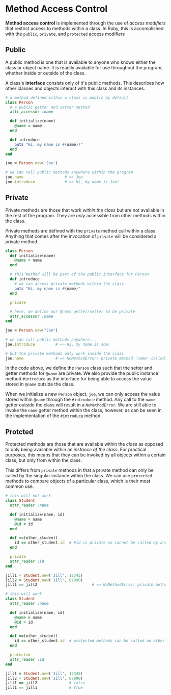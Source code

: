 # Method Access Control

**Method access control** is implemented through the use of _access modifiers_ that restrict access to methods within a class. In Ruby, this is accomplished with the `public`, `private`, and `protected` access modifiers

## Public

A public method is one that is available to anyone who knows either the class or object name. It is readily available for use throughout the program, whether inside or outside of the class.

A class's **interface** consists only of it's public methods. This describes how other classes and objects interact with this class and its instances.

```ruby
# a method defined within a class is public by default
class Person
  # a public getter and setter method
  attr_accessor :name

  def initialize(name)
    @name = name
  end

  def introduce
    puts "Hi, my name is #{name}!"
  end
end

joe = Person.new('Joe')

# we can call public methods anywhere within the program
joe.name                  # => Joe
joe.introduce             # => Hi, my name is Joe!
```

## Private

Private methods are those that work _within the class_ but are not available in the rest of the program. They are _only_ accessible from other methods within the class.

Private methods are defined with the `private` method call within a class. Anything that comes after the invocation of `private` will be considered a private method.

```ruby
class Person
  def initialize(name)
    @name = name
  end

  # this method will be part of the public interface for Person
  def introduce
    # we can access private methods within the class
    puts "Hi, my name is #{name}"
  end

  private

  # here, we define our @name getter/setter to be private
  attr_accessor :name
end

joe = Person.new("Joe")

# we can call public methods anywhere...
joe.introduce         # => Hi, my name is Joe!

# but the private methods only work inside the class
joe.name              # => NoMethodError: private method `name' called...
```

In the code above, we define the `Person` class such that the setter and getter methods for `@name` are private. We also provide the public instance method `#introduce` as the interface for being able to access the value stored in `@name` outside the class.

When we initialize a new `Person` object, `joe`, we can only access the value stored within `@name` through the `#introduce` method. Any call to the `name` getter outside the class will result in a `NoMethodError`. We are still able to invoke the `name` getter method within the class, however, as can be seen in the implementation of the `#introduce` method.

## Protcted

Protected methods are those that are available within the _class_ as opposed to only being available within an _instance of the class_. For practical purposes, this means that they can be invoked by all objects within a certain class, but only from within the class.

This differs from `private` methods in that a private method can only be called by the singular instance within the class. We can use `protected` methods to compare objects of a particular class, which is their most common use.

```ruby
# this will not work
class Student
  attr_reader :name

  def initialize(name, id)
    @name = name
    @id = id
  end

  def ==(other_student)
    id == other_student.id  # #id is private so cannot be called by another instance
  end

  private
  attr_reader :id
end

jill1 = Student.new('Jill', 12345)
jill2 = Student.new('Jill', 67890)
jill1 == jill2                        # => NoMethodError: private method `id'...

# this will work
class Student
  attr_reader :name

  def initialize(name, id)
    @name = name
    @id = id
  end

  def ==(other_student)
    id == other_student.id  # protected methods can be called on other instances
  end

  protected
  attr_reader :id
end

jill1 = Student.new('Jill', 12345)
jill2 = Student.new('Jill', 67890)
jill1 == jill2              # false
jill1 == jill1              # true
```
